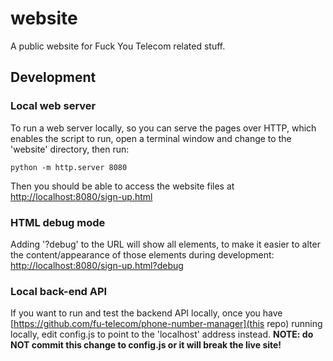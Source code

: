 # website
A public website for Fuck You Telecom related stuff.

## Development

### Local web server

To run a web server locally, so you can serve the pages over HTTP, which enables the script to run, open a terminal window and change to the 'website' directory, then run:

  `python -m http.server 8080`

Then you should be able to access the website files at [http://localhost:8080/sign-up.html](http://localhost:8080/sign-up.html)

### HTML debug mode

Adding '?debug' to the URL will show all elements, to make it easier to alter the content/appearance of those elements during development: [http://localhost:8080/sign-up.html?debug](http://localhost:8080/sign-up.html?debug)

### Local back-end API

If you want to run and test the backend API locally, once you have [https://github.com/fu-telecom/phone-number-manager](this repo) running locally, edit config.js to point to the 'localhost' address instead. __NOTE: do NOT commit this change to config.js or it will break the live site!__
